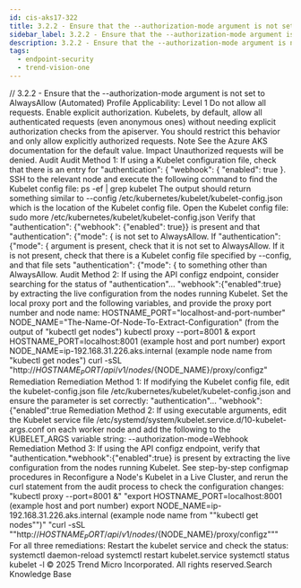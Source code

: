 ```yaml
---
id: cis-aks17-322
title: 3.2.2 - Ensure that the --authorization-mode argument is not set to AlwaysAllow (Automated)
sidebar_label: 3.2.2 - Ensure that the --authorization-mode argument is not set to AlwaysAllow (Automated)
description: 3.2.2 - Ensure that the --authorization-mode argument is not set to AlwaysAllow (Automated)
tags:
  - endpoint-security
  - trend-vision-one
---
```


/*<![CDATA[*/ $('#title').html($('meta[name=map-description]').attr('content')); /*]]>*/ 3.2.2 - Ensure that the --authorization-mode argument is not set to AlwaysAllow (Automated) Profile Applicability: Level 1 Do not allow all requests. Enable explicit authorization. Kubelets, by default, allow all authenticated requests (even anonymous ones) without needing explicit authorization checks from the apiserver. You should restrict this behavior and only allow explicitly authorized requests. Note See the Azure AKS documentation for the default value. Impact Unauthorized requests will be denied. Audit Audit Method 1: If using a Kubelet configuration file, check that there is an entry for "authentication": { "webhook": { "enabled": true }. SSH to the relevant node and execute the following command to find the Kubelet config file: ps -ef | grep kubelet The output should return something similar to --config /etc/kubernetes/kubelet/kubelet-config.json which is the location of the Kubelet config file. Open the Kubelet config file: sudo more /etc/kubernetes/kubelet/kubelet-config.json Verify that "authentication": {"webhook": {"enabled": true}} is present and that "authentication": {"mode": { is not set to AlwaysAllow. If "authentication": {"mode": { argument is present, check that it is not set to AlwaysAllow. If it is not present, check that there is a Kubelet config file specified by --config, and that file sets "authentication": {"mode": { to something other than AlwaysAllow. Audit Method 2: If using the API configz endpoint, consider searching for the status of "authentication"... "webhook":{"enabled":true} by extracting the live configuration from the nodes running Kubelet. Set the local proxy port and the following variables, and provide the proxy port number and node name: HOSTNAME_PORT="localhost-and-port-number" NODE_NAME="The-Name-Of-Node-To-Extract-Configuration" (from the output of "kubectl get nodes") kubectl proxy --port=8001 & export HOSTNAME_PORT=localhost:8001 (example host and port number) export NODE_NAME=ip-192.168.31.226.aks.internal (example node name from "kubectl get nodes") curl -sSL "http://${HOSTNAME_PORT}/api/v1/nodes/${NODE_NAME}/proxy/configz" Remediation Remediation Method 1: If modifying the Kubelet config file, edit the kubelet-config.json file /etc/kubernetes/kubelet/kubelet-config.json and ensure the parameter is set correctly: "authentication"... "webhook":{"enabled":true Remediation Method 2: If using executable arguments, edit the Kubelet service file /etc/systemd/system/kubelet.service.d/10-kubelet-args.conf on each worker node and add the following to the KUBELET_ARGS variable string: --authorization-mode=Webhook Remediation Method 3: If using the API configz endpoint, verify that "authentication.*webhook":{"enabled":true} is present by extracting the live configuration from the nodes running Kubelet. See step-by-step configmap procedures in Reconfigure a Node's Kubelet in a Live Cluster, and rerun the curl statement from the audit process to check the configuration changes: "kubectl proxy --port=8001 &" "export HOSTNAME_PORT=localhost:8001 (example host and port number) export NODE_NAME=ip-192.168.31.226.aks.internal (example node name from ""kubectl get nodes"")" "curl -sSL ""http://${HOSTNAME_PORT}/api/v1/nodes/${NODE_NAME}/proxy/configz""" For all three remediations: Restart the kubelet service and check the status: systemctl daemon-reload systemctl restart kubelet.service systemctl status kubelet -l © 2025 Trend Micro Incorporated. All rights reserved.Search Knowledge Base